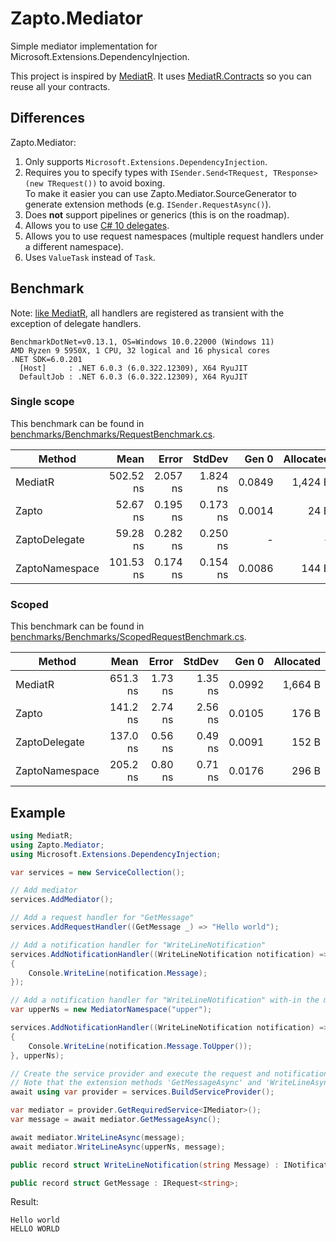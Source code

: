 # Zapto.Mediator
Simple mediator implementation for Microsoft.Extensions.DependencyInjection.

This project is inspired by [MediatR](https://github.com/jbogard/MediatR). It uses [MediatR.Contracts](https://www.nuget.org/packages/MediatR.Contracts) so you can reuse all your contracts.

## Differences
Zapto.Mediator:

1. Only supports `Microsoft.Extensions.DependencyInjection`.
2. Requires you to specify types with `ISender.Send<TRequest, TResponse>(new TRequest())` to avoid boxing.  
   To make it easier you can use Zapto.Mediator.SourceGenerator to generate extension methods (e.g. `ISender.RequestAsync()`).
3. Does **not** support pipelines or generics (this is on the roadmap).
4. Allows you to use [C# 10 delegates](https://docs.microsoft.com/en-us/dotnet/csharp/language-reference/proposals/csharp-10.0/lambda-improvements).
5. Allows you to use request namespaces (multiple request handlers under a different namespace).
6. Uses `ValueTask` instead of `Task`.

## Benchmark
Note: [like MediatR](https://github.com/jbogard/MediatR.Extensions.Microsoft.DependencyInjection/blob/master/README.md), all handlers are registered as transient with the exception of delegate handlers.

```
BenchmarkDotNet=v0.13.1, OS=Windows 10.0.22000 (Windows 11)
AMD Ryzen 9 5950X, 1 CPU, 32 logical and 16 physical cores
.NET SDK=6.0.201
  [Host]     : .NET 6.0.3 (6.0.322.12309), X64 RyuJIT
  DefaultJob : .NET 6.0.3 (6.0.322.12309), X64 RyuJIT
```

### Single scope
This benchmark can be found in [benchmarks/Benchmarks/RequestBenchmark.cs](benchmarks/Benchmarks/RequestBenchmark.cs).

|         Method |      Mean |    Error |   StdDev |  Gen 0 | Allocated |
|--------------- |----------:|---------:|---------:|-------:|----------:|
|        MediatR | 502.52 ns | 2.057 ns | 1.824 ns | 0.0849 |   1,424 B |
|          Zapto |  52.67 ns | 0.195 ns | 0.173 ns | 0.0014 |      24 B |
|  ZaptoDelegate |  59.28 ns | 0.282 ns | 0.250 ns |      - |         - |
| ZaptoNamespace | 101.53 ns | 0.174 ns | 0.154 ns | 0.0086 |     144 B |

### Scoped
This benchmark can be found in [benchmarks/Benchmarks/ScopedRequestBenchmark.cs](benchmarks/Benchmarks/ScopedRequestBenchmark.cs).

|         Method |     Mean |   Error |  StdDev |  Gen 0 | Allocated |
|--------------- |---------:|--------:|--------:|-------:|----------:|
|        MediatR | 651.3 ns | 1.73 ns | 1.35 ns | 0.0992 |   1,664 B |
|          Zapto | 141.2 ns | 2.74 ns | 2.56 ns | 0.0105 |     176 B |
|  ZaptoDelegate | 137.0 ns | 0.56 ns | 0.49 ns | 0.0091 |     152 B |
| ZaptoNamespace | 205.2 ns | 0.80 ns | 0.71 ns | 0.0176 |     296 B |

## Example
```csharp
using MediatR;
using Zapto.Mediator;
using Microsoft.Extensions.DependencyInjection;

var services = new ServiceCollection();

// Add mediator
services.AddMediator();

// Add a request handler for "GetMessage"
services.AddRequestHandler((GetMessage _) => "Hello world");

// Add a notification handler for "WriteLineNotification"
services.AddNotificationHandler((WriteLineNotification notification) =>
{
    Console.WriteLine(notification.Message);
});

// Add a notification handler for "WriteLineNotification" with-in the mediator namespace "upper"
var upperNs = new MediatorNamespace("upper");

services.AddNotificationHandler((WriteLineNotification notification) =>
{
    Console.WriteLine(notification.Message.ToUpper());
}, upperNs);

// Create the service provider and execute the request and notifications
// Note that the extension methods 'GetMessageAsync' and 'WriteLineAsync' are generated by the source generator
await using var provider = services.BuildServiceProvider();

var mediator = provider.GetRequiredService<IMediator>();
var message = await mediator.GetMessageAsync();

await mediator.WriteLineAsync(message);
await mediator.WriteLineAsync(upperNs, message);

public record struct WriteLineNotification(string Message) : INotification;

public record struct GetMessage : IRequest<string>;
```

Result:
```
Hello world
HELLO WORLD
```